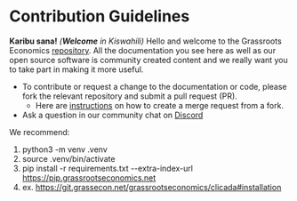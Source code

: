 # Contribution Guidelines

**Karibu sana!** *(**Welcome** in Kiswahili)* Hello and welcome to the Grassroots Economics [repository](https://github.com/grassrootseconomics). All the documentation you see here as well as our open source software is community created content and we really want you to take part in making it more useful.

* To contribute or request a change to the documentation or code, please fork the relevant repository and submit a pull request (PR).
    * Here are [instructions](https://docs.github.com/en/pull-requests/collaborating-with-pull-requests/proposing-changes-to-your-work-with-pull-requests/creating-a-pull-request-from-a-fork) on how to create a merge request from a fork.
* Ask a question in our community chat on [Discord](https://discord.gg/VuAsaHue)

We recommend:
1. python3 -m venv .venv
1. source .venv/bin/activate
1. pip install -r requirements.txt --extra-index-url https://pip.grassrootseconomics.net
1. ex. https://git.grassecon.net/grassrootseconomics/clicada#installation
